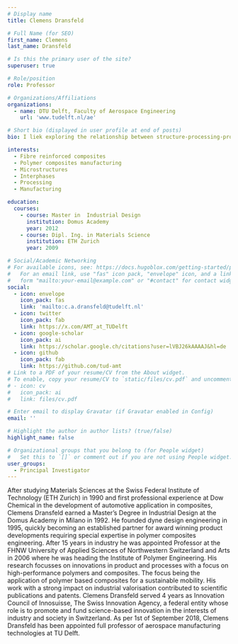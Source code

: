 ```yaml
---
# Display name
title: Clemens Dransfeld

# Full Name (for SEO)
first_name: Clemens
last_name: Dransfeld

# Is this the primary user of the site?
superuser: true

# Role/position
role: Professor

# Organizations/Affiliations
organizations:
  - name: DTU Delft, Faculty of Aerospace Engineering
    url: 'www.tudelft.nl/ae'

# Short bio (displayed in user profile at end of posts)
bio: I liek exploring the relationship between structure-processing-property relationship of architected materials.

interests:
  - Fibre reinforced composites
  - Polymer composites manufacturing
  - Microstructures
  - Interphases
  - Processing
  - Manufacturing

education:
  courses:
    - course: Master in  Industrial Design
      institution: Domus Academy
      year: 2012
    - course: Dipl. Ing. in Materials Science
      institution: ETH Zurich
      year: 2009

# Social/Academic Networking
# For available icons, see: https://docs.hugoblox.com/getting-started/page-builder/#icons
#   For an email link, use "fas" icon pack, "envelope" icon, and a link in the
#   form "mailto:your-email@example.com" or "#contact" for contact widget.
social:
  - icon: envelope
    icon_pack: fas
    link: 'mailto:c.a.dransfeld@tudelft.nl'
  - icon: twitter
    icon_pack: fab
    link: https://x.com/AMT_at_TUDelft
  - icon: google-scholar
    icon_pack: ai
    link: https://scholar.google.ch/citations?user=lVBJ26kAAAAJ&hl=de
  - icon: github
    icon_pack: fab
    link: https://github.com/tud-amt
# Link to a PDF of your resume/CV from the About widget.
# To enable, copy your resume/CV to `static/files/cv.pdf` and uncomment the lines below.
# - icon: cv
#   icon_pack: ai
#   link: files/cv.pdf

# Enter email to display Gravatar (if Gravatar enabled in Config)
email: ''

# Highlight the author in author lists? (true/false)
highlight_name: false

# Organizational groups that you belong to (for People widget)
#   Set this to `[]` or comment out if you are not using People widget.
user_groups:
  - Principal Investigator
---
```


After studying Materials Sciences at the Swiss Federal Institute of Technology (ETH Zurich) in 1990 and first professional experience at Dow Chemical in the development of automotive application in composites, Clemens Dransfeld earned a Master’s Degree in Industrial Design at the Domus Academy in Milano in 1992. He founded dyne design engineering in 1995, quickly becoming an established partner for award winning product developments requiring special expertise in polymer composites engineering. After 15 years in industry he was appointed Professor at the FHNW University of Applied Sciences of Northwestern Switzerland and Arts in 2006 where he was heading the Institute of Polymer Engineering. His research focusses on innovations in product and processes with a focus on high-performance polymers and composites. The focus being the application of polymer based composites for a sustainable mobility. His work with a strong impact on industrial valorisation contributed to scientific publications and patents. Clemens Dransfeld served 4 years as  Innovation Council of Innosuisse, The Swiss Innovation Agency, a federal entity whose role is to promote and fund science-based innovation in the interests of industry and society in Switzerland. As per 1st of September 2018, Clemens Dransfeld has been appointed full professor of aerospace manufacturing technologies at TU Delft.
